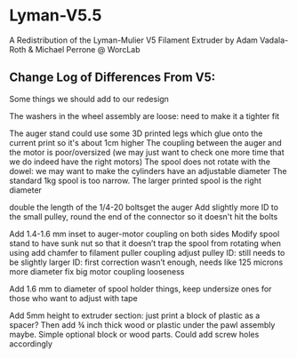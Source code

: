 # Lyman-V5.5
A Redistribution of the Lyman-Mulier V5 Filament Extruder by Adam Vadala-Roth &amp; Michael Perrone @ WorcLab

Change Log of Differences From V5:
- 
Some things we should add to our redesign

The washers in the wheel assembly are loose: need to make it a tighter fit

The auger stand could use some 3D printed legs which glue onto the current print so it's about 1cm higher
The coupling between the auger and the motor is poor/oversized (we may just want to check one more time that we do indeed have the right motors)
The spool does not rotate with the dowel: we may want to make the cylinders have an adjustable diameter
The standard 1kg spool is too narrow. The larger printed spool is the right diameter

double the length of the 1/4-20 boltsget the auger
Add slightly more ID to the small pulley, round the end of the connector so it doesn't hit the bolts

Add 1.4-1.6 mm inset to auger-motor coupling on both sides
Modify spool stand to have sunk nut so that it doesn’t trap the spool from rotating when using 
add chamfer to filament puller coupling
adjust pulley ID: still needs to be slightly larger ID: first correction wasn’t enough, needs like 125 microns more diameter
fix big motor coupling looseness

Add 1.6 mm to diameter of spool holder things, keep undersize ones for those who want to adjust with tape

Add 5mm height to extruder section: just print a block of plastic as a spacer?
Then add ¾ inch thick wood or plastic under the pawl assembly maybe. Simple optional block or wood parts. Could add screw holes accordingly
